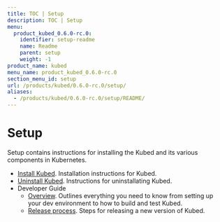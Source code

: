 ```yaml
---
title: TOC | Setup
description: TOC | Setup
menu:
  product_kubed_0.6.0-rc.0:
    identifier: setup-readme
    name: Readme
    parent: setup
    weight: -1
product_name: kubed
menu_name: product_kubed_0.6.0-rc.0
section_menu_id: setup
url: /products/kubed/0.6.0-rc.0/setup/
aliases:
  - /products/kubed/0.6.0-rc.0/setup/README/
---
```


# Setup

Setup contains instructions for installing the Kubed and its various components in Kubernetes.

- [Install Kubed](/products/kubed/0.6.0-rc.0/setup/install). Installation instructions for Kubed.
- [Uninstall Kubed](/products/kubed/0.6.0-rc.0/setup/uninstall). Instructions for uninstallating Kubed.
- Developer Guide
  - [Overview](/products/kubed/0.6.0-rc.0/setup/developer-guide/overview). Outlines everything you need to know from setting up your dev environment to how to build and test Kubed.
  - [Release process](/products/kubed/0.6.0-rc.0/setup/developer-guide/release). Steps for releasing a new version of Kubed.
